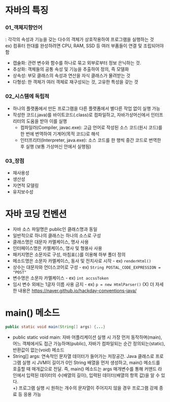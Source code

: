 # 자바의 특징
### 01_객체지향언어
: 각각의 속성과 기능을 갖는 다수의 객체가 상호작용하여 프로그램을 실행하는 것    
ex) 컴퓨터 한대를 완성하려면 CPU, RAM, SSD 등 여러 부품들이 연결 및 조립되어야 함
- 캡슐화: 관련 변수와 함수를 하나로 묶고 외부로부터 정보 은닉하는 것.
- 추상화: 객체들의 공통 속성 및 기능을 추출하여 정의, 즉 모델화
- 상속성: 부모 클래스의 속성과 연산을 자식 클래스가 물려받는 것
- 다형성: 한 객체가 여러 객체로 재구성되는 것, 고유한 특성을 갖는 것    

### 02_시스템에 독립적
- 하나의 플랫폼에서 만든 프로그램을 다른 플랫폼에서 별다른 작업 없이 실행 가능
- 작성한 코드(.java)를 바이트코드(.class)로 컴파일하고, 자바가상머신에서 인터프리터의 도움을 받아 이를 실행
  - 컴파일러(Compiler, javac.exe): 고급 언어로 작성된 소스 코드(원시 코드)를 한 번에 번역하여 기계어(목적 코드)로 해석
  - 인터프리터(Interpreter, java.exe): 소스 코드를 한 행씩 중간 코드로 번역한 후 실행 (보통 가상머신 안에서 실행됨)

### 03_장점
- 재사용성
- 생산성
- 자연적 모델링
- 유지보수성

# 자바 코딩 컨벤션
- 자바 소스 파일명은 public인 클래스명과 동일
- 일반적으로 하나의 클래스는 하나의 소스로 구성
- 클래스명은 대문자 카멜케이스, 명사 사용
- 인터페이스명은 카멜케이스, 명사 및 형용사 사용
- 패키지명은 소문자로 구성, 마침표(.)를 이용해 하부 폴더 정의
- 메소드명은 소문자 카멜케이스, 동사 및 전치사로 시작 - ex) `renderHtml()`
- 상수는 대문자와 언더스코어로 구성 - ex) `String POSTAL_CODE_EXPRESSION = "POST"`
- 변수명은 소문자 카멜케이스 - ex) `int accssToken`
- 임시 변수 외에는 1글자 이름 사용 금지 - ex) `p = new HtmlParser()` (X)
더 자세한 내용은 <https://naver.github.io/hackday-conventions-java/>

# main() 메소드
```java
public static void main(String[] args) {...}
```
- public static void main: 자바 어플리케이션 실행 시 가장 먼저 동작하며(main), 어느 객체에서도 접근 가능하며(public), 
자바가 컴파일되는 순간 정의되는(static), 반환값이 없는(void) 메소드
- String[] args: 연속적인 문자열 데이터가 들어가는 저장공간. Java 클래스로 프로그램 실행 시 JVM이 길이가 0인 
String 배열을 먼저 생성하고, main() 메소드를 호출할 때 매개값으로 전달. 즉, main() 메소드는 args 매개변수를 통해 커맨드 라인에서
입력된 데이터의 수(배열의 길이), 입력된 데이터(배열의 항목 값)을 알 수 있다.    
  +) 프로그램 실행 시 원하는 개수의 문자열이 주어지지 않을 경우 프로그램 강제 종료 등 응용 가능

